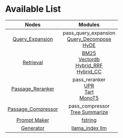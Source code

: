 # Available List


|                              Nodes                               |                                                                          Modules                                                                          |
|:----------------------------------------------------------------:|:---------------------------------------------------------------------------------------------------------------------------------------------------------:|
|     [Query_Expansion](./query_expansion/query_expansion.md)      |                  pass_query_expansion<br/>[Query_Decompose](./query_expansion/query_decompose.md)<br/>[HyDE](./query_expansion/hyde.md)                   |
|              [Retrieval](./retrieval/retrieval.md)               | [BM25](./retrieval/bm25.md)<br/>[Vectordb](./retrieval/vectordb.md)<br/>[Hybrid_RRF](./retrieval/hybrid_rrf.md)<br/>[Hybrid_CC](./retrieval/hybrid_cc.md) |
|    [Passage_Reranker](./passage_reranker/passage_reranker.md)    |           pass_reranker<br/>[UPR](./passage_reranker/upr.md)<br/>[Tart](./passage_reranker/tart.md)<br/>[MonoT5](./passage_reranker/monot5.md)            |
| [Passage_Compressor](./passage_compressor/passage_compressor.md) |                                       pass_compressor<br/>[Tree Summarize](./passage_compressor/tree_summarize.md)                                        |
|          [Prompt Maker](./prompt_maker/prompt_maker.md)          |                                                           [fstring](./prompt_maker/fstring.md)                                                            |
|              [Generator](./generator/generator.md)               |                                                     [llama_index llm](./generator/llama_index_llm.md)                                                     |



